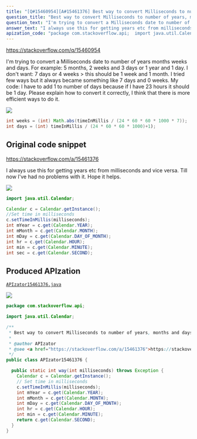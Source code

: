 ```yaml
---
title: "[Q#15460954][A#15461376] Best way to convert Milliseconds to number of years, months and days"
question_title: "Best way to convert Milliseconds to number of years, months and days"
question_text: "I'm trying to convert a Milliseconds date to number of years months weeks and days. For example: 5 months, 2 weeks and 3 days or 1 year and 1 day. I don't want: 7 days or 4 weeks > this should be 1 week and 1 month. I tried few ways but it always became something like 7 days and 0 weeks. My code: I have to add 1 to number of days because if I have 23 hours it should be 1 day. Please explain how to convert it correctly, I think that there is more efficient ways to do it."
answer_text: "I always use this for getting years etc from milliseconds and vice versa. Till now I've had no problems with it. Hope it helps."
apization_code: "package com.stackoverflow.api;  import java.util.Calendar;  /**  * Best way to convert Milliseconds to number of years, months and days  *  * @author APIzator  * @see <a href=\"https://stackoverflow.com/a/15461376\">https://stackoverflow.com/a/15461376</a>  */ public class APIzator15461376 {    public static int way(int milliseconds) throws Exception {     Calendar c = Calendar.getInstance();     // Set time in milliseconds     c.setTimeInMillis(milliseconds);     int mYear = c.get(Calendar.YEAR);     int mMonth = c.get(Calendar.MONTH);     int mDay = c.get(Calendar.DAY_OF_MONTH);     int hr = c.get(Calendar.HOUR);     int min = c.get(Calendar.MINUTE);     return c.get(Calendar.SECOND);   } }"
---
```


https://stackoverflow.com/q/15460954

I&#x27;m trying to convert a Milliseconds date to number of years months weeks and days.
For example: 5 months, 2 weeks and 3 days or 1 year and 1 day.
I don&#x27;t want: 7 days or 4 weeks &gt; this should be 1 week and 1 month.
I tried few ways but it always became something like 7 days and 0 weeks.
My code:
I have to add 1 to number of days because if I have 23 hours it should be 1 day.
Please explain how to convert it correctly, I think that there is more efficient ways to do it.


<div class="code-logo"><img src="/stackoverflow.png" /></div>

```java
int weeks = (int) Math.abs(timeInMillis / (24 * 60 * 60 * 1000 * 7));
int days = (int) timeInMillis / (24 * 60 * 60 * 1000)+1);
```


## Original code snippet

https://stackoverflow.com/a/15461376

I always use this for getting years etc from milliseconds and vice versa. Till now I&#x27;ve had no problems with it. Hope it helps.

<div class="code-logo"><img src="/stackoverflow.png" /></div>

```java
import java.util.Calendar;

Calendar c = Calendar.getInstance(); 
//Set time in milliseconds
c.setTimeInMillis(milliseconds);
int mYear = c.get(Calendar.YEAR);
int mMonth = c.get(Calendar.MONTH); 
int mDay = c.get(Calendar.DAY_OF_MONTH);
int hr = c.get(Calendar.HOUR);
int min = c.get(Calendar.MINUTE);
int sec = c.get(Calendar.SECOND);
```

## Produced APIzation

[`APIzator15461376.java`](https://github.com/pasqualesalza/apization-temp-data/raw/master/search/APIzator15461376.java)

<div class="code-logo"><img src="/apizator.png" /></div>

```java
package com.stackoverflow.api;

import java.util.Calendar;

/**
 * Best way to convert Milliseconds to number of years, months and days
 *
 * @author APIzator
 * @see <a href="https://stackoverflow.com/a/15461376">https://stackoverflow.com/a/15461376</a>
 */
public class APIzator15461376 {

  public static int way(int milliseconds) throws Exception {
    Calendar c = Calendar.getInstance();
    // Set time in milliseconds
    c.setTimeInMillis(milliseconds);
    int mYear = c.get(Calendar.YEAR);
    int mMonth = c.get(Calendar.MONTH);
    int mDay = c.get(Calendar.DAY_OF_MONTH);
    int hr = c.get(Calendar.HOUR);
    int min = c.get(Calendar.MINUTE);
    return c.get(Calendar.SECOND);
  }
}

```